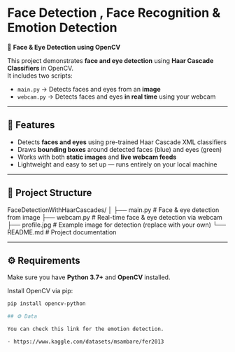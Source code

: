 # Face Detection , Face Recognition & Emotion Detection 

🧠 **Face & Eye Detection using OpenCV**

This project demonstrates **face and eye detection** using **Haar Cascade Classifiers** in OpenCV.  
It includes two scripts:
- `main.py` → Detects faces and eyes from an **image**
- `webcam.py` → Detects faces and eyes **in real time** using your webcam

---

## 📸 Features

- Detects **faces and eyes** using pre-trained Haar Cascade XML classifiers  
- Draws **bounding boxes** around detected faces (blue) and eyes (green)  
- Works with both **static images** and **live webcam feeds**  
- Lightweight and easy to set up — runs entirely on your local machine  

---

## 🧩 Project Structure

FaceDetectionWithHaarCascades/
│
├── main.py # Face & eye detection from image
├── webcam.py # Real-time face & eye detection via webcam
├── profile.jpg # Example image for detection (replace with your own)
└── README.md # Project documentation


---

## ⚙️ Requirements

Make sure you have **Python 3.7+** and **OpenCV** installed.

Install OpenCV via pip:

```bash
pip install opencv-python

## ⚙️ Data

You can check this link for the emotion detection.

- https://www.kaggle.com/datasets/msambare/fer2013